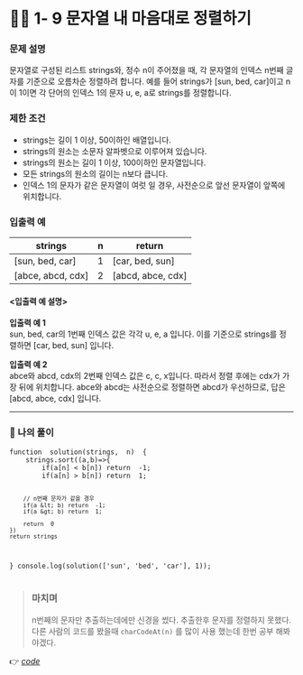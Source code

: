 <h1 id="👩‍💻-1--9-문자열-내-마음대로-정렬하기">👩‍💻 1- 9 문자열 내 마음대로 정렬하기</h1>
<h3 id="문제-설명">문제 설명</h3>
<p>문자열로 구성된 리스트 strings와, 정수 n이 주어졌을 때, 각 문자열의 인덱스 n번째 글자를 기준으로 오름차순 정렬하려 합니다. 예를 들어 strings가 [sun,  bed,  car]이고 n이 1이면 각 단어의 인덱스 1의 문자  u,  e,  a로 strings를 정렬합니다.</p>
<h3 id="제한-조건">제한 조건</h3>
<ul>
<li>strings는 길이 1 이상, 50이하인 배열입니다.</li>
<li>strings의 원소는 소문자 알파벳으로 이루어져 있습니다.</li>
<li>strings의 원소는 길이 1 이상, 100이하인 문자열입니다.</li>
<li>모든 strings의 원소의 길이는 n보다 큽니다.</li>
<li>인덱스 1의 문자가 같은 문자열이 여럿 일 경우, 사전순으로 앞선 문자열이 앞쪽에 위치합니다.</li>
</ul>
<h3 id="입출력-예">입출력 예</h3>

<table>
<thead>
<tr>
<th>strings</th>
<th>n</th>
<th>return</th>
</tr>
</thead>
<tbody>
<tr>
<td>[sun,  bed,  car]</td>
<td>1</td>
<td>[car,  bed,  sun]</td>
</tr>
<tr>
<td>[abce,  abcd,  cdx]</td>
<td>2</td>
<td>[abcd,  abce,  cdx]</td>
</tr>
</tbody>
</table><h4 id="입출력-예-설명">&lt;입출력 예 설명&gt;</h4>
<p><strong>입출력 예 1</strong><br>
sun,  bed,  car의 1번째 인덱스 값은 각각  u,  e,  a  입니다. 이를 기준으로 strings를 정렬하면 [car,  bed,  sun] 입니다.</p>
<p><strong>입출력 예 2</strong><br>
abce와  abcd,  cdx의 2번째 인덱스 값은  c,  c,  x입니다. 따라서 정렬 후에는  cdx가 가장 뒤에 위치합니다.  abce와  abcd는 사전순으로 정렬하면  abcd가 우선하므로, 답은 [abcd,  abce,  cdx] 입니다.</p>
<hr>
<h3 id="👤-나의-풀이">👤 나의 풀이</h3>
<pre class=" language-html"><code class="prism  language-html">function  solution(strings,  n)  {
	strings.sort((a,b)=&gt;{
		if(a[n] &lt; b[n]) return  -1;
		if(a[n] &gt; b[n]) return  1;

		// n번째 문자가 같을 경우
		if(a &lt; b) return  -1;
		if(a &gt; b) return  1;

		return  0
	})
	return strings
}
console.log(solution(['sun',  'bed',  'car'],  1));
</code></pre>
<blockquote>
<h3 id="마치며">마치며</h3>
<p>n번째의 문자만 추출하는데에만 신경을 썼다. 추출한후 문자를 정렬하지 못했다. 다른 사람의 코드를 봤을때 <code>charCodeAt(n)</code> 를 많이 사용 했는데  한번 공부 해봐야겠다.</p>
</blockquote>
<p>👉 <a href="https://github.com/gay0ung/Algorithm/blob/master/PROGRAMMERS/LEVEL_01/%E2%9C%A8%20code-re/09_%EB%AC%B8%EC%9E%90%EC%97%B4%20%EB%82%B4%20%EB%A7%88%EC%9D%8C%EB%8C%80%EB%A1%9C%20%EC%A0%95%EB%A0%AC%ED%95%98%EA%B8%B0.html"><em>code</em></a></p>

